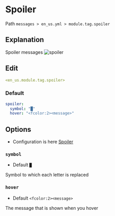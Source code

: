 # Spoiler
Path `messages > en_us.yml > module.tag.spoiler`

## Explanation
Spoiler messages
![spoiler](/spoiler.png)

## Edit
```yaml
<en_us.module.tag.spoiler>
```

### Default
```yaml
spoiler:
  symbol: "█"
  hover: "<fcolor:2><message>"
```

## Options

- Configuration is here [Spoiler](/en/config/module/tag/spoiler/)

### `symbol`
- Default `█`

Symbol to which each letter is replaced

### `hover`
- Default `<fcolor:2><message>`

The message that is shown when you hover